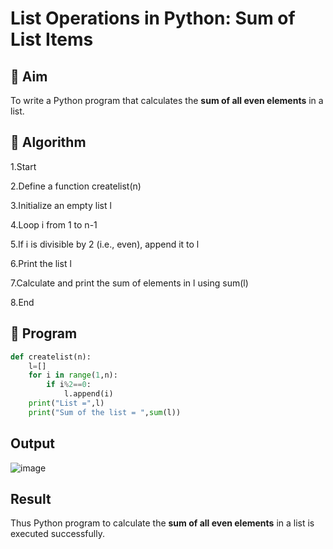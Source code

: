 # List Operations in Python: Sum of List Items

## 🎯 Aim
To write a Python program that calculates the **sum of all even elements** in a list.

## 🧠 Algorithm
1.Start

2.Define a function createlist(n)

3.Initialize an empty list l

4.Loop i from 1 to n-1

5.If i is divisible by 2 (i.e., even), append it to l

6.Print the list l

7.Calculate and print the sum of elements in l using sum(l)

8.End
## 🧾 Program
``` python
def createlist(n):
    l=[]
    for i in range(1,n):
        if i%2==0:
            l.append(i)
    print("List =",l)
    print("Sum of the list = ",sum(l))
```
## Output
![image](https://github.com/user-attachments/assets/3debe4f4-64f8-4bdb-b8cf-c2d7081e26a2)

## Result
Thus Python program to calculate the **sum of all even elements** in a list is executed successfully.
